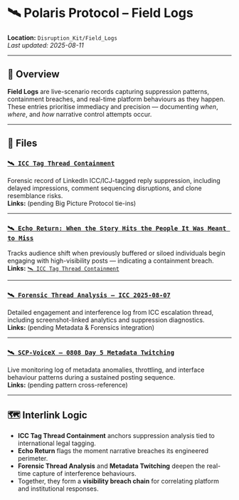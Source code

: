 # 🛰️ Polaris Protocol – Field Logs  
**Location:** `Disruption_Kit/Field_Logs`  
_Last updated: 2025-08-11_

---

## 📌 Overview  
**Field Logs** are live-scenario records capturing suppression patterns, containment breaches, and real-time platform behaviours as they happen.  
These entries prioritise immediacy and precision — documenting *when*, *where*, and *how* narrative control attempts occur.

---

## 📂 Files  

### [`🛰️ ICC Tag Thread Containment`](./icc_tag_thread_containment.md)  
Forensic record of LinkedIn ICC/ICJ-tagged reply suppression, including delayed impressions, comment sequencing disruptions, and clone resemblance risks.  
**Links:** (pending Big Picture Protocol tie-ins)

---

### [`🛰️ Echo Return: When the Story Hits the People It Was Meant to Miss`](./🛰️_echo_return_when_the_story_hits_the_people_it_was_meant_to_miss.md)  
Tracks audience shift when previously buffered or siloed individuals begin engaging with high-visibility posts — indicating a containment breach.  
**Links:** [`🛰️ ICC Tag Thread Containment`](./icc_tag_thread_containment.md)

---

### [`🛰️ Forensic Thread Analysis – ICC 2025-08-07`](./🛰️_forensic_thread_analysis_icc_2025-08-07.md)  
Detailed engagement and interference log from ICC escalation thread, including screenshot-linked analytics and suppression diagnostics.  
**Links:** (pending Metadata & Forensics integration)

---

### [`🛰️ SCP-VoiceX – 0808 Day 5 Metadata Twitching`](./🛰️_SCP-VoiceX-0808_Day_5_Metadata_Twitching.md)  
Live monitoring log of metadata anomalies, throttling, and interface behaviour patterns during a sustained posting sequence.  
**Links:** (pending pattern cross-reference)

---

## 🗺️ Interlink Logic  
- **ICC Tag Thread Containment** anchors suppression analysis tied to international legal tagging.  
- **Echo Return** flags the moment narrative breaches its engineered perimeter.  
- **Forensic Thread Analysis** and **Metadata Twitching** deepen the real-time capture of interference behaviours.  
- Together, they form a **visibility breach chain** for correlating platform and institutional responses.
